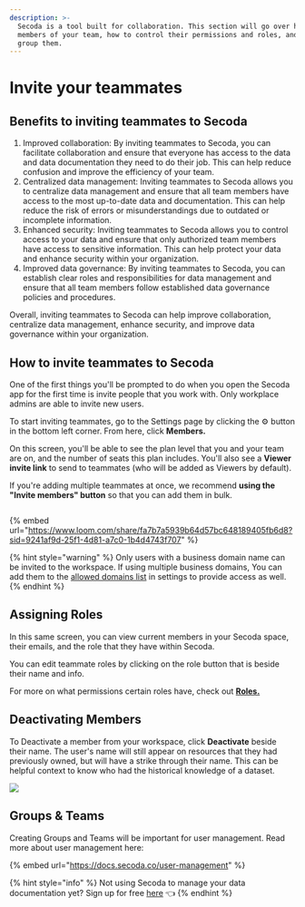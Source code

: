 ```yaml
---
description: >-
  Secoda is a tool built for collaboration. This section will go over how to add
  members of your team, how to control their permissions and roles, and how to
  group them.
---
```


# Invite your teammates

## Benefits to inviting teammates to Secoda

1. Improved collaboration: By inviting teammates to Secoda, you can facilitate collaboration and ensure that everyone has access to the data and data documentation they need to do their job. This can help reduce confusion and improve the efficiency of your team.
2. Centralized data management: Inviting teammates to Secoda allows you to centralize data management and ensure that all team members have access to the most up-to-date data and documentation. This can help reduce the risk of errors or misunderstandings due to outdated or incomplete information.
3. Enhanced security: Inviting teammates to Secoda allows you to control access to your data and ensure that only authorized team members have access to sensitive information. This can help protect your data and enhance security within your organization.
4. Improved data governance: By inviting teammates to Secoda, you can establish clear roles and responsibilities for data management and ensure that all team members follow established data governance policies and procedures.

Overall, inviting teammates to Secoda can help improve collaboration, centralize data management, enhance security, and improve data governance within your organization.

## How to invite teammates to Secoda

One of the first things you'll be prompted to do when you open the Secoda app for the first time is invite people that you work with. Only workplace admins are able to invite new users.

To start inviting teammates, go to the Settings page by clicking the ⚙ button in the bottom left corner. From here, click **Members.**

On this screen, you'll be able to see the plan level that you and your team are on, and the number of seats this plan includes. You'll also see a **Viewer invite link** to send to teammates (who will be added as Viewers by default).

If you're adding multiple teammates at once, we recommend **using the "Invite members" button** so that you can add them in bulk.

<figure><img src="https://secoda-public-media-assets.s3.amazonaws.com/f1fc74b4-1224-4d02-b700-18631a526b5b.png" alt=""><figcaption></figcaption></figure>

{% embed url="https://www.loom.com/share/fa7b7a5939b64d57bc648189405fb6d8?sid=9241af9d-25f1-4d81-a7c0-1b4d4743f707" %}

{% hint style="warning" %}
Only users with a business domain name can be invited to the workspace. If using multiple business domains, You can add them to the [allowed domains list](../../../readme/secoda-as-an-admin/customize-the-workspace.md#allowed-domains) in settings to provide access as well.&#x20;
{% endhint %}

## Assigning Roles

In this same screen, you can view current members in your Secoda space, their emails, and the role that they have within Secoda.

You can edit teammate roles by clicking on the role button that is beside their name and info.

For more on what permissions certain roles have, check out [**Roles.**](../../../user-management/roles/)

## Deactivating Members

To Deactivate a member from your workspace, click **Deactivate** beside their name. The user's name will still appear on resources that they had previously owned, but will have a strike through their name. This can be helpful context to know who had the historical knowledge of a dataset.

![](https://secoda-public-media-assets.s3.amazonaws.com/06102896-2f76-4c6c-b45b-454c39ffb8f1.png)

## Groups & Teams

Creating Groups and Teams will be important for user management. Read more about user management here:

{% embed url="https://docs.secoda.co/user-management" %}

{% hint style="info" %}
Not using Secoda to manage your data documentation yet? Sign up for free [here](https://app.secoda.co/) 👈
{% endhint %}
